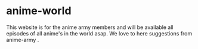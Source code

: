 # anime-world
This website is for the anime army members and will be available all episodes of all anime's in the world asap. We love to here suggestions from anime-army .
